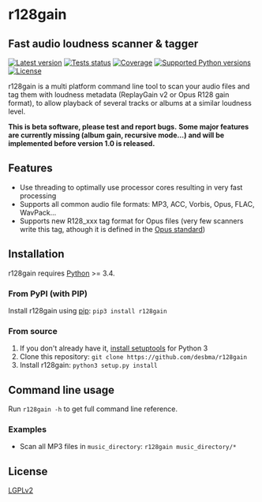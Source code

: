 r128gain
========
Fast audio loudness scanner & tagger
------------------------------------

[![Latest version](https://img.shields.io/pypi/v/r128gain.svg?style=flat)](https://pypi.python.org/pypi/r128gain/)
[![Tests status](https://img.shields.io/travis/desbma/r128gain/master.svg?label=tests&style=flat)](https://travis-ci.org/desbma/r128gain)
[![Coverage](https://img.shields.io/coveralls/desbma/r128gain/master.svg?style=flat)](https://coveralls.io/github/desbma/r128gain?branch=master)
[![Supported Python versions](https://img.shields.io/pypi/pyversions/r128gain.svg?style=flat)](https://pypi.python.org/pypi/r128gain/)
[![License](https://img.shields.io/github/license/desbma/r128gain.svg?style=flat)](https://github.com/desbma/r128gain/blob/master/LICENSE)

r128gain is a multi platform command line tool to scan your audio files and tag them with loudness metadata (ReplayGain v2 or Opus R128 gain format), to allow playback of several tracks or albums at a similar loudness level.

**This is beta software, please test and report bugs.**
**Some major features are currently missing (album gain, recursive mode...) and will be implemented before version 1.0 is released.**


## Features

* Use threading to optimally use processor cores resulting in very fast processing
* Supports all common audio file formats: MP3, ACC, Vorbis, Opus, FLAC, WavPack...
* Supports new R128_xxx tag format for Opus files (very few scanners write this tag, athough it is defined in the [Opus standard](https://tools.ietf.org/html/rfc7845#section-5.2))


## Installation

r128gain requires [Python](https://www.python.org/downloads/) >= 3.4.

### From PyPI (with PIP)

Install r128gain using [pip](http://www.pip-installer.org/en/latest/installing.html): `pip3 install r128gain`

### From source

1. If you don't already have it, [install setuptools](https://pypi.python.org/pypi/setuptools#installation-instructions) for Python 3
2. Clone this repository: `git clone https://github.com/desbma/r128gain`
3. Install r128gain: `python3 setup.py install`


## Command line usage

Run `r128gain -h` to get full command line reference.

### Examples

* Scan all MP3 files in `music_directory`: `r128gain music_directory/*`


## License

[LGPLv2](https://www.gnu.org/licenses/old-licenses/lgpl-2.1-standalone.html)
